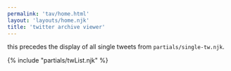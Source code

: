 ```yaml
---
permalink: 'tav/home.html'
layout: 'layouts/home.njk'
title: 'twitter archive viewer'
---
```

this precedes the display of all single tweets from `partials/single-tw.njk`.

{% include "partials/twList.njk" %}

